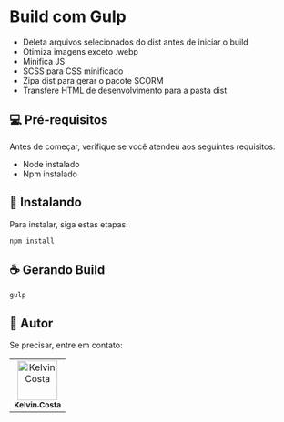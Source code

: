 # Build com Gulp

- Deleta arquivos selecionados do dist antes de iniciar o build
- Otimiza imagens exceto .webp
- Minifica JS
- SCSS para CSS minificado
- Zipa dist para gerar o pacote SCORM
- Transfere HTML de desenvolvimento para a pasta dist


## 💻 Pré-requisitos

Antes de começar, verifique se você atendeu aos seguintes requisitos:

- Node instalado
- Npm instalado

## 🚀 Instalando

Para instalar, siga estas etapas:

```
npm install
```

## ☕ Gerando Build

```
gulp
```

## 🤝 Autor

Se precisar, entre em contato:

<table>
  <tr>
    <td align="center">
      <a href="https://github.com/oKelvinCosta" title="Kelvin Costa Github">
        <img src="https://avatars.githubusercontent.com/u/28162385?v=4" width="70px;" alt="Kelvin Costa"/><br>
        <sub>
          <b>Kelvin Costa</b>
        </sub>
      </a>
    </td>
  </tr>
</table>

